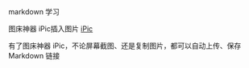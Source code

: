 markdown 学习

图床神器 iPic插入图片 [iPic](https://www.jianshu.com/p/62677a20bfdf)

有了图床神器 iPic，不论屏幕截图、还是复制图片，都可以自动上传、保存 Markdown 链接
